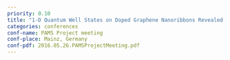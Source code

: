 ```yaml
---
priority: 0.10
title: "1-D Quantum Well States on Doped Graphene Nanoribbons Revealed by Transport Simulations"
categories: conferences
conf-name: PAMS Project meeting
conf-place: Mainz, Germany
conf-pdf: 2016.05.26.PAMSProjectMeeting.pdf
---
```

